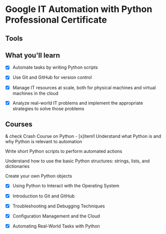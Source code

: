 # Google IT Automation with Python Professional Certificate

## Tools

## What you'll learn

- [x] Automate tasks by writing Python scripts

- [x] Use Git and GitHub for version control

- [x] Manage IT resources at scale, both for physical machines and virtual machines in the cloud 

- [x] Analyze real-world IT problems and implement the appropriate strategies to solve those problems

## Courses

& check Crash Course on Python
     - [x]item1 Understand what Python is and why Python is relevant to automation

Write short Python scripts to perform automated actions

Understand how to use the basic Python structures: strings, lists, and dictionaries

Create your own Python objects
- [x] Using Python to Interact with the Operating System
- [x] Introduction to Git and GitHub
- [x] Troubleshooting and Debugging Techniques
- [x] Configuration Management and the Cloud
- [x] Automating Real-World Tasks with Python

